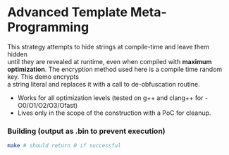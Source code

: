 # Advanced Template Meta-Programming
This strategy attempts to hide strings at compile-time and leave them hidden  
until they are revealed at runtime, even when compiled with **maximum optimization**.
The encryption method used here is a compile time random key. This demo encrypts  
a string literal and replaces it with a call to de-obfuscation routine.

- Works for all optimization levels (tested on g++ and clang++ for -O0/O1/O2/O3/Ofast)
- Lives only in the scope of the construction with a PoC for cleanup.

### Building (output as .bin to prevent execution)
```bash
make # should return 0 if successful
```
